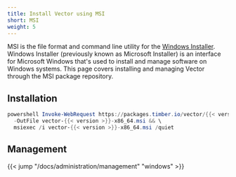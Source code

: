 ```yaml
---
title: Install Vector using MSI
short: MSI
weight: 5
---
```


MSI is the file format and command line utility for the [Windows Installer][installer]. Windows Installer (previously known as Microsoft Installer) is an interface for Microsoft Windows that's used to install and manage software on Windows systems. This page covers installing and managing Vector through the MSI package repository.

## Installation

```powershell
powershell Invoke-WebRequest https://packages.timber.io/vector/{{< version >}}/vector-x86_64.msi \
  -OutFile vector-{{< version >}}-x86_64.msi && \
  msiexec /i vector-{{< version >}}-x86_64.msi /quiet
```

## Management

{{< jump "/docs/administration/management" "windows" >}}

[installer]: https://en.wikipedia.org/wiki/Windows_Installer
